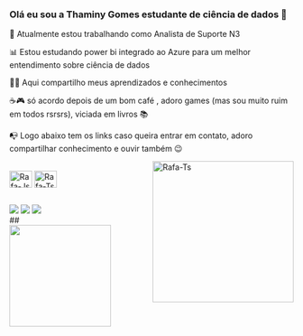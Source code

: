 ### Olá eu sou a Thaminy Gomes estudante de ciência de dados 👋

<p align="left" dir="auto">
🔭 Atualmente estou trabalhando como Analista de Suporte N3
</p>
<p align="left" dir="auto">
📊 Estou estudando  power bi integrado ao Azure para um melhor entendimento sobre ciência de dados
</p>
<p align="left" dir="auto">
👩‍💻 Aqui compartilho meus aprendizados e conhecimentos
</p>
<p align="left" dir="auto">
☕🎮 só acordo depois de um bom café , adoro games (mas sou muito ruim em todos rsrsrs), viciada em livros 📚
</p>
<p align="left" dir="auto">
📭 Logo abaixo tem os links caso queira entrar em contato, adoro compartilhar conhecimento e ouvir também 😉 
</p>

<div>
    <img align="right" alt="Rafa-Ts" width="250px" src="https://cdn.discordapp.com/attachments/1030605064353611878/1208224972326043708/WhatsApp_Image_2024-02-16_at_21.30.34.jpeg?ex=65e28231&is=65d00d31&hm=8353a58b0a46561881bf7741c503be60cc2be136b924dc995cbd309f76793b69&">
</div>


<div style="display: inline_block"><br>
  <img align="center" alt="Rafa-Js" height="30" width="40" src="https://cdn.jsdelivr.net/gh/devicons/devicon@latest/icons/azuresqldatabase/azuresqldatabase-original.svg">
  <img align="center" alt="Rafa-Ts" height="30" width="40" src="https://cdn.jsdelivr.net/gh/devicons/devicon@latest/icons/mysql/mysql-original.svg"> 
</div>
  

##

<div> 
  <a href="https://www.instagram.com/thaminygomes" target="_blank"><img src="https://img.shields.io/badge/-Instagram-%23E4405F?style=for-the-badge&logo=instagram&logoColor=white" target="_blank"></a> 
  <a href = "mailto:contatorafaballerini@gmail.com"><img src="https://img.shields.io/badge/-Gmail-%23333?style=for-the-badge&logo=gmail&logoColor=white" target="_blank"></a>
  <a href="https://www.linkedin.com/in/thaminy-gomes-0b90005b/" target="_blank"><img src="https://img.shields.io/badge/-LinkedIn-%230077B5?style=for-the-badge&logo=linkedin&logoColor=white" target="_blank"></a> 
  
</div>
##

<div>
  <a href ="https://github.com/ThaminyGomes30">
  <img height="180em" src="https://github-readme-stats.vercel.app/api?username=thaminygomes30&show_icons=true&theme=synthwave">
</div>

